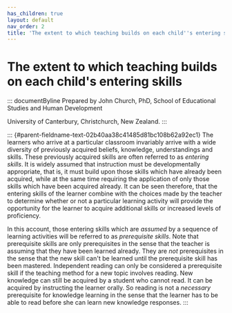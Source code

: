```yaml
---
has_children: true
layout: default
nav_order: 2
title: 'The extent to which teaching builds on each child''s entering skills '
---
```

# The extent to which teaching builds on each child's entering skills 


::: documentByline
Prepared by John Church, PhD, School of Educational Studies and Human
Development

University of Canterbury, Christchurch, New Zealand.
:::

::: {#parent-fieldname-text-02b40aa38c41485d81bc108b62a92ec1}
The learners who arrive at a particular classroom invariably arrive with
a wide diversity of previously acquired beliefs, knowledge,
understandings and skills. These previously acquired skills are often
referred to as *entering skills*. It is widely assumed that instruction
must be developmentally appropriate, that is, it must build upon those
skills which have already been acquired, while at the same time
requiring the application of only those skills which have been acquired
already. It can be seen therefore, that the entering skills of the
learner combine with the choices made by the teacher to determine
whether or not a particular learning activity will provide the
opportunity for the learner to acquire additional skills or increased
levels of proficiency.

In this account, those entering skills which are *assumed* by a sequence
of learning activities will be referred to as *prerequisite skills*.
Note that prerequisite skills are only prerequisites in the sense that
the teacher is assuming that they have been learned already. They are
*not* prerequisites in the sense that the new skill can\'t be learned
until the prerequisite skill has been mastered. Independent reading can
only be considered a prerequisite skill if the teaching method for a new
topic involves reading. New knowledge can still be acquired by a student
who cannot read. It can be acquired by instructing the learner orally.
So reading is not a *necessary* prerequisite for knowledge learning in
the sense that the learner has to be able to read before she can learn
new knowledge responses.
:::
